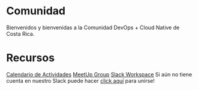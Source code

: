 # Comunidad

Bienvenidos y bienvenidas a la Comunidad DevOps + Cloud Native de Costa Rica.

# Recursos

[Calendario de Actividades](https://calendar.google.com/calendar/embed?src=c_siujl2ruokje4vb9uc85k0ekas%40group.calendar.google.com&ctz=America%2FCosta_Rica)
[MeetUp Group](https://www.meetup.com/devops-cloudnative-costarica)
[Slack Workspace](https://crdevopscloudnative.slack.com/)
Si aún no tiene cuenta en nuestro Slack puede hacer [click aquí](https://join.slack.com/t/qwinix/shared_invite/zt-k4qhwsfr-ukIAMfUKAOKo9dY9IuprDg) para unirse!
